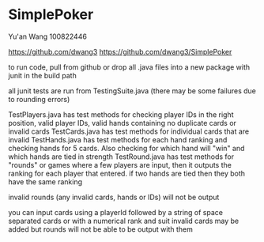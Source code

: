 # SimplePoker

Yu'an Wang 100822446

https://github.com/dwang3
https://github.com/dwang3/SimplePoker

to run code, pull from github or drop all .java files into a new package with junit in the build path

all junit tests are run from TestingSuite.java (there may be some failures due to rounding errors)

TestPlayers.java has test methods for checking player IDs in the right position, valid player IDs, valid hands containing no duplicate cards or invalid cards
TestCards.java has test methods for individual cards that are invalid
TestHands.java has test methods for each hand ranking and checking hands for 5 cards. Also checking for which hand will "win" and which hands are tied in strength
TestRound.java has test methods for "rounds" or games where a few players are input, then it outputs the ranking for each player that entered. if two hands are tied then they both have the same ranking

invalid rounds (any invalid cards, hands or IDs) will not be output

you can input cards using a playerId followed by a string of space separated cards or with a numerical rank and suit
invalid cards may be added but rounds will not be able to be output with them
